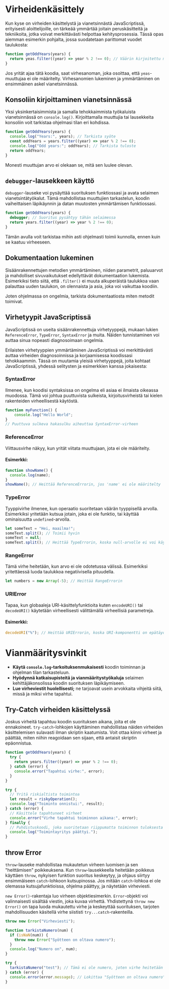 # Virheidenkäsittely

Kun kyse on virheiden käsittelystä ja vianetsinnästä JavaScriptissä, erityisesti aloittelijoille, on tärkeää ymmärtää joitain peruskäsitteitä ja tekniikoita, jotka voivat merkittävästi helpottaa kehitysprosessia. Tässä opas aiemman esimerkin pohjalta, jossa suodatetaan parittomat vuodet taulukosta:

```javascript
function getOddYears(years) {
  return yeas.filter((year) => year % 2 !== 0); // Väärin kirjoitettu muuttujan nimi
}
```

Jos yrität ajaa tätä koodia, saat virhesanoman, joka osoittaa, että `yeas`-muuttujaa ei ole määritelty. Virhesanomien lukeminen ja ymmärtäminen on ensimmäinen askel vianetsinnässä.

## Konsoliin kirjoittaminen vianetsinnässä

Yksi yksinkertaisimmista ja samalla tehokkaimmista työkaluista vianetsinnässä on `console.log()`. Kirjoittamalla muuttujia tai lausekkeita konsoliin voit tarkistaa ohjelmasi tilan eri kohdissa.

```javascript
function getOddYears(years) {
  console.log("Years:", years); // Tarkista syöte
  const oddYears = years.filter((year) => year % 2 !== 0);
  console.log("Odd years:"; oddYears); // Tarkista tuloste
  return oddYears;
}
```

Monesti muuttujan arvo ei olekaan se, mitä sen luulee olevan.

## `debugger`-lausekkeen käyttö

`debugger`-lauseke voi pysäyttää suorituksen funktiossasi ja avata selaimen vianetsintätyökalut. Tämä mahdollistaa muuttujien tarkastelun, koodin vaiheittaisen läpikäynnin ja datan muutosten ymmärtämisen funktiossasi.

```javascript
function getOddYears(years) {
  debugger; // Suoritus pysähtyy tähän selaimessa
  return years.filter((year) => year % 2 !== 0);
}
```

Tämän avulla voit tarkistaa mihin asti ohjelmasti toimii kunnolla, ennen kuin se kaatuu virheeseen.

## Dokumentaation lukeminen

Sisäänrakennettujen metodien ymmärtäminen, niiden parametrit, paluuarvot ja mahdolliset sivuvaikutukset edellyttävät dokumentaation lukemista. Esimerkiksi tieto siitä, että `.filter()` ei muuta alkuperäistä taulukkoa vaan palauttaa uuden taulukon, on olennaista ja asia, joka voi vaikuttaa koodiin.

Joten ohjelmassa on ongelmia, tarkista dokumentaatiosta miten metodit toimivat.

## Virhetyypit JavaScriptissä

JavaScriptissä on useita sisäänrakennettuja virhetyyppejä, mukaan lukien `ReferenceError`, `TypeError`, `SyntaxError` ja muita. Näiden tunnistaminen voi auttaa sinua nopeasti diagnosoimaan ongelmia.

Erilaisten virhetyyppien ymmärtäminen JavaScriptissä voi merkittävästi auttaa virheiden diagnosoinnissa ja korjaamisessa koodissasi tehokkaammin. Tässä on muutamia yleisiä virhetyyppejä, joita kohtaat JavaScriptissä, yhdessä selitysten ja esimerkkien kanssa jokaisesta:

### SyntaxError

Ilmenee, kun koodisi syntaksissa on ongelma eli asiaa ei ilmaista oikeassa muodossa. Tämä voi johtua puuttuvista sulkeista, kirjoitusvirheistä tai kielen rakenteiden virheellisestä käytöstä.

```javascript
function myFunction() {
    console.log("Hello World";
}
// Puuttuva sulkeva hakasulku aiheuttaa SyntaxError-virheen
```

### ReferenceError

Viittausvirhe näkyy, kun yrität viitata muuttujaan, jota ei ole määritelty.

#### Esimerkki:

```javascript
function showName() {
  console.log(name);
}
showName(); // Heittää ReferenceErrorin, jos 'name' ei ole määritelty
```

### TypeError

Tyyppivirhe ilmenee, kun operaatio suoritetaan väärän tyyppisellä arvolla. Esimerkiksi yritetään kutsua jotain, joka ei ole funktio, tai käyttää ominaisuutta `undefined`-arvolla.

```javascript
let someText = "Hei, maailma!";
someText.split(); // Toimii hyvin
someText = null;
someText.split(); // Heittää TypeErrorin, koska null-arvolle ei voi käyttää split-metodia
```

### RangeError

Tämä virhe heitetään, kun arvo ei ole odotetussa välissä. Esimerkiksi yritettäessä luoda taulukkoa negatiivisella pituudella.

```javascript
let numbers = new Array(-5); // Heittää RangeErrorin
```

### URIError

Tapaa, kun globaaleja URI-käsittelyfunktioita kuten `encodeURI()` tai `decodeURI()` käytetään virheellisesti välittämällä virheellisiä parametreja.

#### Esimerkki:

```javascript
decodeURI("%"); // Heittää URIErrorin, koska URI-komponentti on epätäydellinen
```

# Vianmääritysvinkit

- **Käytä `console.log`-tarkoituksenmukaisesti** koodin toiminnan ja ohjelman tilan tarkasteluun.
- **Hyödynnä katkaisupisteitä ja vianmääritystyökaluja** selaimen kehittäjäkonsolissa koodin suorituksen läpikäymiseen.
- **Lue virheviestit huolellisesti;** ne tarjoavat usein arvokkaita vihjeitä siitä, missä ja miksi virhe tapahtui.

## Try-Catch virheiden käsittelyssä

Joskus virheitä tapahtuu koodin suorituksen aikana, joita et ole ennakoineet. `try-catch`-lohkojen käyttäminen mahdollistaa näiden virheiden käsittelemisen sulavasti ilman skriptin kaatumista. Voit ottaa kiinni virheet ja päättää, miten niihin reagoidaan sen sijaan, että antaisit skriptin epäonnistua.

```javascript
function getOddYears(years) {
  try {
    return years.filter((year) => year % 2 !== 0);
  } catch (error) {
    console.error("Tapahtui virhe:", error);
  }
}
```

```javascript
try {
  // Yritä riskialtista toimintoa
  let result = riskyOperation();
  console.log("Toiminto onnistui:", result);
} catch (error) {
  // Käsittele tapahtuneet virheet
  console.error("Virhe tapahtui toiminnon aikana:", error);
} finally {
  // Puhdistuskoodi, joka suoritetaan riippumatta toiminnon tuloksesta
  console.log("Toimintayritys päättyi.");
}
```

## throw Error

`throw`-lauseke mahdollistaa mukautetun virheen luomisen ja sen "heittämisen" poikkeuksena. Kun `throw`-lausekkeella heitetään poikkeus käyttäen `throw`, nykyisen funktion suoritus keskeytyy, ja ohjaus siirtyy ensimmäiseen `catch`-lohkoon kutsupinossa. Jos mitään `catch`-lohkoa ei ole olemassa kutsujafunktioissa, ohjelma päättyy, ja näytetään virheviesti.

`new Error()`-rakentaja luo virheen objektiesimerkin. `Error`-objekti voi valinnaisesti sisältää viestin, joka kuvaa virhettä. Yhdistettynä `throw new Error()` on tapa luoda mukautettu virhe ja keskeyttää suorituksen, tarjoten mahdollisuuden käsitellä virhe siististi `try...catch`-rakenteilla.

```js
throw new Error("Virheviesti");
```

```js
function tarkistaNumero(num) {
  if (isNaN(num)) {
    throw new Error("Syötteen on oltava numero");
  }
  console.log("Numero on", num);
}

try {
  tarkistaNumero("test"); // Tämä ei ole numero, joten virhe heitetään
} catch (error) {
  console.error(error.message); // Lokittaa "Syötteen on oltava numero"
}
```
